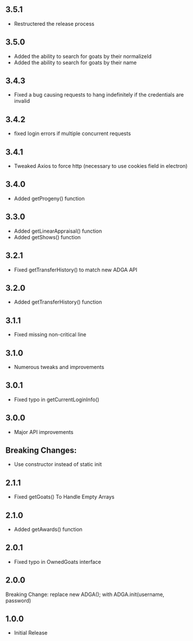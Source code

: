 ## 3.5.1
* Restructered the release process

## 3.5.0 
* Added the ability to search for goats by their normalizeId
* Added the ability to search for goats by their name

## 3.4.3 
* Fixed a bug causing requests to hang indefinitely if the credentials are invalid

## 3.4.2 
* fixed login errors if multiple concurrent requests

## 3.4.1 
* Tweaked Axios to force http (necessary to use cookies field in electron)

## 3.4.0 
* Added getProgeny() function

## 3.3.0 
* Added getLinearAppraisal() function
* Added getShows() function

## 3.2.1 
* Fixed getTransferHistory() to match new ADGA API

## 3.2.0 
* Added getTransferHistory() function

## 3.1.1 
* Fixed missing non-critical line

## 3.1.0 
* Numerous tweaks and improvements

## 3.0.1 
* Fixed typo in getCurrentLoginInfo()

## 3.0.0 
* Major API improvements
## Breaking Changes:
* Use constructor instead of static init

## 2.1.1 
* Fixed getGoats() To Handle Empty Arrays

## 2.1.0 
* Added getAwards() function

## 2.0.1 
* Fixed typo in OwnedGoats interface

## 2.0.0 
Breaking Change:
replace new ADGA(); with ADGA.init(username, password)

## 1.0.0 
* Initial Release

